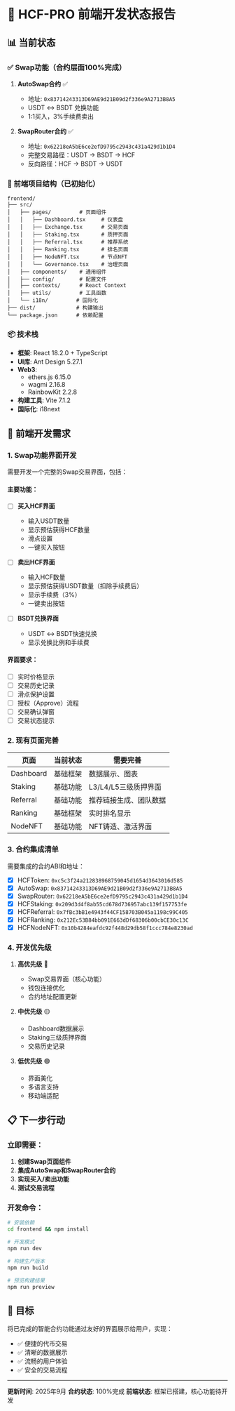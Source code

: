 # 🎨 HCF-PRO 前端开发状态报告

## 📊 当前状态

### ✅ Swap功能（合约层面100%完成）
1. **AutoSwap合约** ✅
   - 地址: `0x83714243313D69AE9d21B09d2f336e9A2713B8A5`
   - USDT ↔ BSDT 兑换功能
   - 1:1买入，3%手续费卖出

2. **SwapRouter合约** ✅
   - 地址: `0x62218eA5bE6ce2efD9795c2943c431a429d1b1D4`
   - 完整交易路径：USDT → BSDT → HCF
   - 反向路径：HCF → BSDT → USDT

### 🔧 前端项目结构（已初始化）

```
frontend/
├── src/
│   ├── pages/         # 页面组件
│   │   ├── Dashboard.tsx     # 仪表盘
│   │   ├── Exchange.tsx      # 交易页面
│   │   ├── Staking.tsx       # 质押页面
│   │   ├── Referral.tsx      # 推荐系统
│   │   ├── Ranking.tsx       # 排名页面
│   │   ├── NodeNFT.tsx       # 节点NFT
│   │   └── Governance.tsx    # 治理页面
│   ├── components/    # 通用组件
│   ├── config/        # 配置文件
│   ├── contexts/      # React Context
│   ├── utils/         # 工具函数
│   └── i18n/         # 国际化
├── dist/             # 构建输出
└── package.json      # 依赖配置
```

### 📦 技术栈
- **框架**: React 18.2.0 + TypeScript
- **UI库**: Ant Design 5.27.1
- **Web3**: 
  - ethers.js 6.15.0
  - wagmi 2.16.8
  - RainbowKit 2.2.8
- **构建工具**: Vite 7.1.2
- **国际化**: i18next

## 🚀 前端开发需求

### 1. Swap功能界面开发
需要开发一个完整的Swap交易界面，包括：

#### 主要功能：
- [ ] **买入HCF界面**
  - 输入USDT数量
  - 显示预估获得HCF数量
  - 滑点设置
  - 一键买入按钮

- [ ] **卖出HCF界面**
  - 输入HCF数量
  - 显示预估获得USDT数量（扣除手续费后）
  - 显示手续费（3%）
  - 一键卖出按钮

- [ ] **BSDT兑换界面**
  - USDT ↔ BSDT快速兑换
  - 显示兑换比例和手续费

#### 界面要求：
- [ ] 实时价格显示
- [ ] 交易历史记录
- [ ] 滑点保护设置
- [ ] 授权（Approve）流程
- [ ] 交易确认弹窗
- [ ] 交易状态提示

### 2. 现有页面完善

| 页面 | 当前状态 | 需要完善 |
|------|---------|----------|
| Dashboard | 基础框架 | 数据展示、图表 |
| Staking | 基础功能 | L3/L4/L5三级质押界面 |
| Referral | 基础功能 | 推荐链接生成、团队数据 |
| Ranking | 基础框架 | 实时排名显示 |
| NodeNFT | 基础功能 | NFT铸造、激活界面 |

### 3. 合约集成清单

需要集成的合约ABI和地址：
- [x] HCFToken: `0xc5c3f24a212838968759045d1654d3643016d585`
- [x] AutoSwap: `0x83714243313D69AE9d21B09d2f336e9A2713B8A5`
- [x] SwapRouter: `0x62218eA5bE6ce2efD9795c2943c431a429d1b1D4`
- [x] HCFStaking: `0x209d3d4f8ab55cd678d736957abc139f157753fe`
- [x] HCFReferral: `0x7fBc3bB1e4943f44CF158703B045a1198c99C405`
- [x] HCFRanking: `0x212Ec53B84bb091E663dDf68306b00cbCE30c13C`
- [x] HCFNodeNFT: `0x10b4284eafdc92f448d29db58f1ccc784e8230ad`

### 4. 开发优先级

1. **高优先级** 🔴
   - Swap交易界面（核心功能）
   - 钱包连接优化
   - 合约地址配置更新

2. **中优先级** 🟡
   - Dashboard数据展示
   - Staking三级质押界面
   - 交易历史记录

3. **低优先级** 🟢
   - 界面美化
   - 多语言支持
   - 移动端适配

## 📋 下一步行动

### 立即需要：
1. **创建Swap页面组件**
2. **集成AutoSwap和SwapRouter合约**
3. **实现买入/卖出功能**
4. **测试交易流程**

### 开发命令：
```bash
# 安装依赖
cd frontend && npm install

# 开发模式
npm run dev

# 构建生产版本
npm run build

# 预览构建结果
npm run preview
```

## 🎯 目标

将已完成的智能合约功能通过友好的界面展示给用户，实现：
- ✅ 便捷的代币交易
- ✅ 清晰的数据展示
- ✅ 流畅的用户体验
- ✅ 安全的交易流程

---

**更新时间**: 2025年9月
**合约状态**: 100%完成
**前端状态**: 框架已搭建，核心功能待开发
